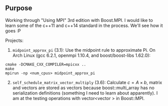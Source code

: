 Purpose
---

Working through "Using MPI" 3rd edition with Boost.MPI. I would like to learn
some of the c++11 and c++14 standard in the process. We'll see how it goes :P

Projects:

1. `midpoint_approx_pi` (3.1): Use the midpoint rule to approximate Pi. On Arch Linux
   (gcc 6.2.1, openmpi 1.10.4, and boost/boost-libs 1.62.0):
```
cmake -DCMAKE_CXX_COMPILER=mpicxx ..
make
mpirun -np <num_cpus> midpoint_approx_pi
```

2. `self_schedule_matrix_vector_multiply` (3.6): Calculate $c = A \times b$,
    matrix and vectors are stored as vectors because boost::multi_array has
    no serialization definitions (something I need to learn about apparently).
    I am at the testing operations with vector<vector <double>> in Boost::MPI.
